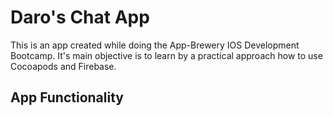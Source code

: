 #  Daro's Chat App

This is an app created while doing the App-Brewery IOS Development Bootcamp.
It's main objective is to learn by a practical approach how to use Cocoapods and Firebase.

## App Functionality

